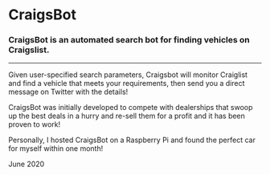 # CraigsBot
### CraigsBot is an automated search bot for finding vehicles on Craigslist.

---

Given user-specified search parameters, Craigsbot will monitor Craiglist and find a vehicle that meets your requirements, then send you a direct message on Twitter with the details! 

CraigsBot was initially developed to compete with dealerships that swoop up the best deals in a hurry and re-sell them for a profit and it has been proven to work!

Personally, I hosted CraigsBot on a Raspberry Pi and found the perfect car for myself within one month!


June 2020
